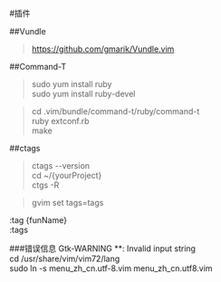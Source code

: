 #插件

##Vundle
>https://github.com/gmarik/Vundle.vim

##Command-T
>sudo yum install ruby  
>sudo yum install ruby-devel  

>cd .vim/bundle/command-t/ruby/command-t  
>ruby extconf.rb  
>make  
  
##ctags
>ctags --version  
>cd ~/{yourProject}  
>ctgs -R  

>gvim
>set tags=tags

:tag {funName}  
:tags  

###错误信息
Gtk-WARNING **: Invalid input string  
cd /usr/share/vim/vim72/lang  
sudo ln -s menu_zh_cn.utf-8.vim menu_zh_cn.utf8.vim  
 

